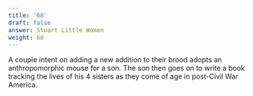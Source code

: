 ```yaml
---
title: '68'
draft: false
answer: Stuart Little Women
weight: 68
---
```

A couple intent on adding a new addition to their brood adopts an anthropomorphic mouse for a son. The son then goes on to write a book tracking the lives of his 4 sisters as they come of age in post-Civil War America.